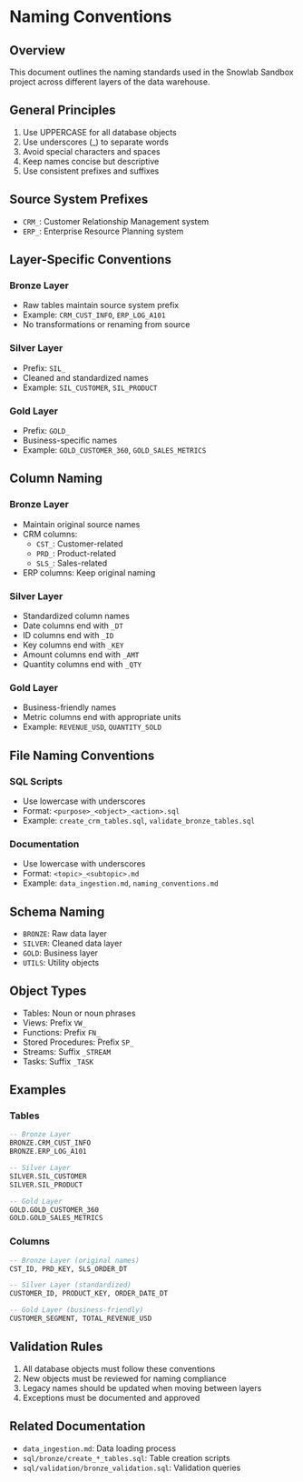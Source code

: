 # Naming Conventions

## Overview
This document outlines the naming standards used in the Snowlab Sandbox project across different layers of the data warehouse.

## General Principles
1. Use UPPERCASE for all database objects
2. Use underscores (_) to separate words
3. Avoid special characters and spaces
4. Keep names concise but descriptive
5. Use consistent prefixes and suffixes

## Source System Prefixes
- `CRM_`: Customer Relationship Management system
- `ERP_`: Enterprise Resource Planning system

## Layer-Specific Conventions

### Bronze Layer
- Raw tables maintain source system prefix
- Example: `CRM_CUST_INFO`, `ERP_LOG_A101`
- No transformations or renaming from source

### Silver Layer
- Prefix: `SIL_`
- Cleaned and standardized names
- Example: `SIL_CUSTOMER`, `SIL_PRODUCT`

### Gold Layer
- Prefix: `GOLD_`
- Business-specific names
- Example: `GOLD_CUSTOMER_360`, `GOLD_SALES_METRICS`

## Column Naming

### Bronze Layer
- Maintain original source names
- CRM columns:
  - `CST_`: Customer-related
  - `PRD_`: Product-related
  - `SLS_`: Sales-related
- ERP columns: Keep original naming

### Silver Layer
- Standardized column names
- Date columns end with `_DT`
- ID columns end with `_ID`
- Key columns end with `_KEY`
- Amount columns end with `_AMT`
- Quantity columns end with `_QTY`

### Gold Layer
- Business-friendly names
- Metric columns end with appropriate units
- Example: `REVENUE_USD`, `QUANTITY_SOLD`

## File Naming Conventions

### SQL Scripts
- Use lowercase with underscores
- Format: `<purpose>_<object>_<action>.sql`
- Example: `create_crm_tables.sql`, `validate_bronze_tables.sql`

### Documentation
- Use lowercase with underscores
- Format: `<topic>_<subtopic>.md`
- Example: `data_ingestion.md`, `naming_conventions.md`

## Schema Naming
- `BRONZE`: Raw data layer
- `SILVER`: Cleaned data layer
- `GOLD`: Business layer
- `UTILS`: Utility objects

## Object Types
- Tables: Noun or noun phrases
- Views: Prefix `VW_`
- Functions: Prefix `FN_`
- Stored Procedures: Prefix `SP_`
- Streams: Suffix `_STREAM`
- Tasks: Suffix `_TASK`

## Examples

### Tables
```sql
-- Bronze Layer
BRONZE.CRM_CUST_INFO
BRONZE.ERP_LOG_A101

-- Silver Layer
SILVER.SIL_CUSTOMER
SILVER.SIL_PRODUCT

-- Gold Layer
GOLD.GOLD_CUSTOMER_360
GOLD.GOLD_SALES_METRICS
```

### Columns
```sql
-- Bronze Layer (original names)
CST_ID, PRD_KEY, SLS_ORDER_DT

-- Silver Layer (standardized)
CUSTOMER_ID, PRODUCT_KEY, ORDER_DATE_DT

-- Gold Layer (business-friendly)
CUSTOMER_SEGMENT, TOTAL_REVENUE_USD
```

## Validation Rules
1. All database objects must follow these conventions
2. New objects must be reviewed for naming compliance
3. Legacy names should be updated when moving between layers
4. Exceptions must be documented and approved

## Related Documentation
- `data_ingestion.md`: Data loading process
- `sql/bronze/create_*_tables.sql`: Table creation scripts
- `sql/validation/bronze_validation.sql`: Validation queries 